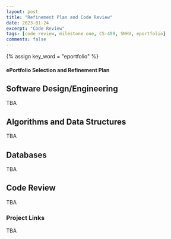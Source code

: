 ```yaml
---
layout: post
title: "Refinement Plan and Code Review"
date: 2023-01-24
excerpt: "Code Review"
tags: [code review, milestone one, CS-499, SNHU, eportfolio]
comments: false
---
```

{% assign key_word = "eportfolio" %}
#### ePortfolio Selection and Refinement Plan

## Software Design/Engineering

TBA


## Algorithms and Data Structures

TBA

## Databases

TBA

## Code Review

TBA

### Project Links

TBA
